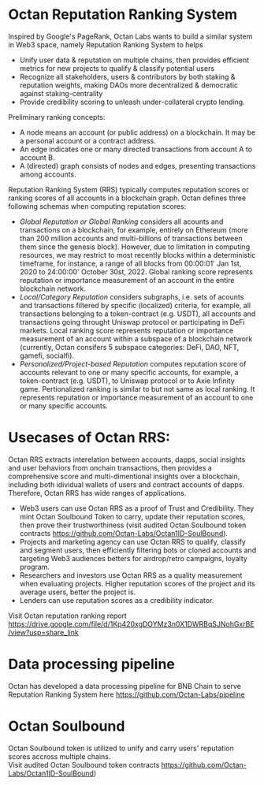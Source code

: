 # Octan Reputation Ranking System
Inspired by Google's PageRank, Octan Labs wants to build a similar system in Web3 space, namely Reputation Ranking System to helps
- Unify user data & reputation on multiple chains, then provides efficient metrics for new projects to qualify & classify potential users 
- Recognize all stakeholders, users & contributors by both staking & reputation weights, making DAOs more decentralized & democratic against staking-centrality
- Provide credibility scoring to unleash under-collateral crypto lending.

Preliminary ranking concepts:
- A node means an account (or public address) on a blockchain. It may be a personal account or a contract address.
- An edge indicates one or many directed transactions from account A to account B. 
- A (directed) graph consists of nodes and edges, presenting transactions among accounts.

Reputation Ranking System (RRS) typically computes reputation scores or ranking scores of all accounts in a blockchain graph.
Octan defines three following schemas when computing reputation scores:
- *Global Reputation or Global Ranking* considers all acounts and transactions on a blockchain, for example, entirely on Ethereum (more than 200 million accounts and multi-billions of transactions between them since the genesis block). However, due to limitation in computing resources, we may restrict to most recently blocks within a deterministic timeframe, for instance, a range of all blocks from 00:00:01' Jan 1st, 2020 to 24:00:00' October 30st, 2022.   Global ranking score represents reputation or importance measurement of an account in the entire blockchain network.
- *Local/Category Reputation* considers subgraphs, i.e. sets of acounts and transactions filtered by specific (localized) criteria, for example, all transactions belonging to a token-contract (e.g. USDT), all accounts and transactions going throught Uniswap protocol or participating in DeFi markets. Local ranking score represents reputation or importance measurement of an account within a subspace of a blockchain network (currently, Octan consifers 5 subspace categories: DeFi, DAO, NFT, gamefi, socialfi).
- *Personalized/Project-based Reputation* computes reputation score of accounts relevant to one or many specific accounts, for example, a token-contract (e.g. USDT), to Uniswap protocol or to Axie Infinity game. Pertionalized ranking is similar to but not same as local ranking. It represents reputation or importance measurement of an account to one or many specific accounts.

# Usecases of Octan RRS:
Octan RRS extracts interelation between accounts, dapps, social insights and user behaviors from onchain transactions, then provides a comprehensive score and multi-dimentional insights over a blockchain, including both idividual wallets of users and contract accounts of dapps. Therefore, Octan RRS has wide ranges of applications.
- Web3 users can use Octan RRS as a proof of Trust and Credibility. They mint Octan Soulbound Token to carry, update their reputation scores, then prove their trustworthiness (visit audited Octan Soulbound token contracts https://github.com/Octan-Labs/Octan1ID-SoulBound).
- Projects and marketing agency can use Octan RRS to qualify, classify and segment users, then efficiently filtering bots or cloned accounts and targeting Web3 audiences betters for airdrop/retro campaigns, loyalty program.
- Researchers and investors use Octan RRS as a quality measurement when evaluating projects. Higher reputation scores of the project and its average users, better the project is.
- Lenders can use reputation scores as a credibility indicator.

Visit Octan reputation ranking report https://drive.google.com/file/d/1Kp420xgDOYMz3n0X1DWRBqSJNohGxrBE/view?usp=share_link 
# Data processing pipeline
Octan has developed a data processing pipeline for BNB Chain to serve Reputation Ranking System here https://github.com/Octan-Labs/pipeline

# Octan Soulbound 
Octan Soulbound token is utilized to unify and carry users' reputation scores accross multiple chains.  
Visit audited Octan Soulbound token contracts https://github.com/Octan-Labs/Octan1ID-SoulBound)
